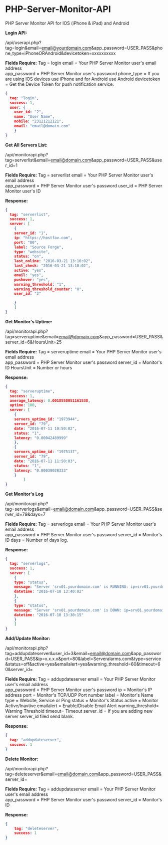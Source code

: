 # PHP-Server-Monitor-API
PHP Server Monitor API for IOS (iPhone &amp; iPad) and Android



**Login API:**

/api/userapi.php?tag=login&email=email@yourdomain.com&app_password=USER_PASS&phone_type=iPhoneORAndroid&devicetoken=xxxxxxxxxx

**Fields Require:**
Tag = login
email = Your PHP Server Monitor user's email address  
app_password = PHP Server Monitor user's password
phone_type = If you are using IOS devices use iPhone and for Android use Android
devicetoken = Get the Device Token for push notification service.

```json
{
  tag: "login",
  success: 1,
  user: {
	user_id: "2",
	name: "User Name",
	mobile: "23121212121",
	email: "email@domain.com"
	}
}
```


**Get All Servers List:**

/api/monitorapi.php?tag=serverlist&email=email@domain.com&app_password=USER_PASS&user_id=1

**Fields Require:**
Tag = serverlist
email = Your PHP Server Monitor user's email address  
app_password = PHP Server Monitor user's password
user_id = PHP Server Monitor user's ID

**Response:**
```json
{
  tag: "serverlist",
  success: 1,
  server: [
	{
	server_id: "1",
	ip: "https://hostfav.com",
	port: "80",
	label: "Source Forge",
	type: "website",
	status: "on",
	last_online: "2016-03-21 13:10:02",
	last_check: "2016-03-21 13:10:02",
	active: "yes",
	email: "yes",
	pushover: "yes",
	warning_threshold: "1",
	warning_threshold_counter: "0",
	user_id: "2"

	}
	]
}
```



**Get Monitor's Uptime:**

/api/monitorapi.php?tag=serveruptime&email=email@domain.com&app_password=USER_PASS&server_id=6&HoursUnit=25

**Fields Require:**
Tag = serveruptime
email = Your PHP Server Monitor user's email address  
app_password = PHP Server Monitor user's password
server_id = Monitor's ID
HoursUnit = Number or hours


**Response:**
```json
{
  tag: "serveruptime",
  success: 1,
  average_latency: 0.0018558051161538,
  uptime: 100,
  server: [
	{
	servers_uptime_id: "1973944",
	server_id: "79",
	date: "2016-07-11 10:50:02",
	status: "1",
	latency: "0.00042489999"
	},
	{
	servers_uptime_id: "1975137",
	server_id: "79",
	date: "2016-07-11 11:50:03",
	status: "1",
	latency: "0.00038028333"
	}
    	]
}
```

**Get Monitor's Log**

/api/monitorapi.php?tag=serverlogs&email=email@domain.com&app_password=USER_PASS&server_id=79&days=7

**Fields Require:**
Tag = serverlogs
email = Your PHP Server Monitor user's email address  
app_password = PHP Server Monitor user's password
server_id = Monitor's ID
days = Number of days log.

**Response:**
```json
{
  tag: "serverlogs",
  success: 1,
  server: [
	{
	type: "status",
	message: "Server 'srv01.yourdomain.com' is RUNNING: ip=srv01.yourdomain.com, port=1",
	datetime: "2016-07-10 13:40:02"
	},
	{
	type: "status",
	message: "Server 'srv01.yourdomain.com' is DOWN: ip=srv01.yourdomain.com, port=1. Error=",
	datetime: "2016-07-10 13:30:15"
	}
	]
}
```

**Add/Update Monitor:**

/api/monitorapi.php?tag=addupdateserver&user_id=3&email=email@domain.com&app_password=USER_PASS&ip=x.x.x.x&port=80&label=Serveralarms.com&type=service&status=off&active=yes&emailalert=yes&warning_threshold=60&timeout=60&server_id=

**Fields Require:**
Tag = addupdateserver
email = Your PHP Server Monitor user's email address  
app_password = PHP Server Monitor user's password
ip = Monitor's IP address
port = Monitor's TCP/UDP Port number
label = Monitor's Name
type = Website, Service or Ping
status = Monitor's Status
active = Monitor Active/Inavtive
emailalert = Enable/Disable Email Alert
warning_threshold= Warning Threshold
timeout= Timeout
server_id = If you are adding new server server_id filed send blank.

**Response:**
```json
{
  tag: "addupdateserver",
  success: 1
}
```

**Delete Monitor:**

/api/monitorapi.php?tag=deleteserver&email=email@domain.com&app_password=USER_PASS&server_id=

**Fields Require:**
Tag = addupdateserver
email = Your PHP Server Monitor user's email address  
app_password = PHP Server Monitor user's password
server_id = Monitor's ID

**Response:**
```json
{
	tag: "deleteserver",
	success: 1
}
```
